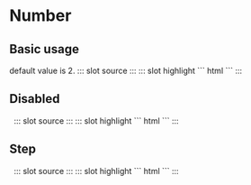# Number

## Basic usage

<demo-block>
default value is 2.
::: slot source
<el-input-number v-model="number1"></el-input-number>
:::
::: slot highlight
``` html
<x-input-number name="number1" :value="2" ></x-input-number>
```
:::
</demo-block>

## Disabled

<demo-block>
&nbsp;
::: slot source
<el-input-number v-model="number1" :disabled="true"></el-input-number>
:::
::: slot highlight
``` html
<x-input-number name="number1" :value="2" disabled></x-input-number>
```
:::
</demo-block>

## Step

<demo-block>
&nbsp;
::: slot source
<el-input-number v-model="number1" :step="2"></el-input-number>
:::
::: slot highlight
``` html
<x-input-number name="number1" :value="2" step="2"></x-input-number>
```
:::
</demo-block>

<!--
## 尺寸

<demo-block>
&nbsp;
::: slot source
<el-input-number v-model="num1" class="number-size"></el-input-number>
<el-input-number size="medium" v-model="num2" class="number-size"></el-input-number>
<el-input-number size="small" v-model="num3" class="number-size"></el-input-number>
<el-input-number size="mini" v-model="num4" class="number-size"></el-input-number>
:::
::: slot highlight
``` html
<x-input-number name="number1" :value="1" ></x-input-number>
<x-input-number name="number1" :value="1" size="medium" ></x-input-number>
<x-input-number name="number1" :value="1" size="small" ></x-input-number>
<x-input-number name="number1" :value="1" size="mini" ></x-input-number>
```
:::
</demo-block>
-->

<script>
export default {
    data(){
        return {
            number1:2,
            num1:1,
            num2:1,
            num3:1,
            num4:1,
        };
    }
};
</script>
<style>
.number-size{
    display: block;
    margin:10px;
}
</style>